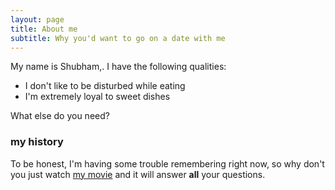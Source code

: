 ```yaml
---
layout: page
title: About me
subtitle: Why you'd want to go on a date with me
---
```


My name is Shubham,. I have the following qualities:

- I don't like to be disturbed while eating
- I'm extremely loyal to sweet dishes

What else do you need?

### my history

To be honest, I'm having some trouble remembering right now, so why don't you just watch [my movie](http://en.wikipedia.org/wiki/The_Princess_Bride_%28film%29) and it will answer **all** your questions.
